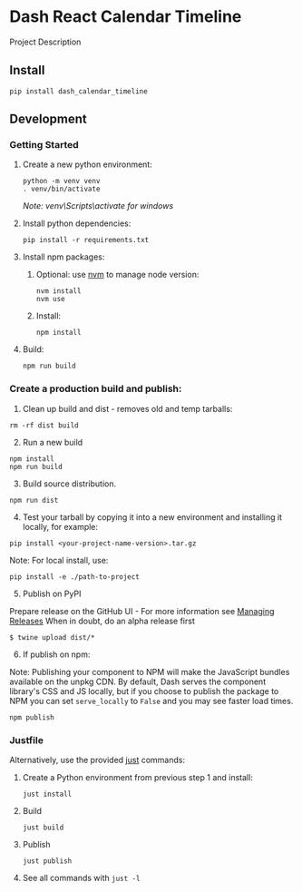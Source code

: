 # Dash React Calendar Timeline

Project Description

## Install

```shell
pip install dash_calendar_timeline
```

## Development
### Getting Started

1. Create a new python environment:
   ```shell
   python -m venv venv
   . venv/bin/activate
   ```
   _Note: venv\Scripts\activate for windows_

2. Install python dependencies:
   ```shell
   pip install -r requirements.txt
   ```
3. Install npm packages:
   1. Optional: use [nvm](https://github.com/nvm-sh/nvm) to manage node version:
      ```shell
      nvm install
      nvm use
      ```
   2. Install:
      ```shell
      npm install
      ```
4. Build:
   ```shell
   npm run build
   ```


### Create a production build and publish:

1. Clean up build and  dist - removes old and temp tarballs:
```
rm -rf dist build
```


2. Run a new build
```
npm install
npm run build
```

3. Build source distribution.  
```
npm run dist
```

4. Test your tarball by copying it into a new environment and installing it locally, for example:
```
pip install <your-project-name-version>.tar.gz
```

Note:  For local install, use:

```
pip install -e ./path-to-project
```


5. Publish on PyPI

Prepare release on the GitHub UI - For more information see [Managing Releases](https://docs.github.com/en/repositories/releasing-projects-on-github/managing-releases-in-a-repository)
When in doubt, do an alpha release first
```
$ twine upload dist/*
```
6. If publish on npm:

Note: Publishing your component to NPM will make the JavaScript bundles available on the unpkg CDN. By default, Dash serves the component library's CSS and JS locally, but if you choose to publish the package to NPM you can set `serve_locally` to `False` and you may see faster load times.
```
npm publish
``` 


### Justfile

Alternatively, use the provided [just](https://github.com/casey/just) commands:

1. Create a Python environment from previous step 1 and install:
   ```shell
   just install
   ```
2. Build
   ```shell
   just build
   ```
3. Publish
   ```shell
   just publish
   ```
4. See all commands with `just -l`
